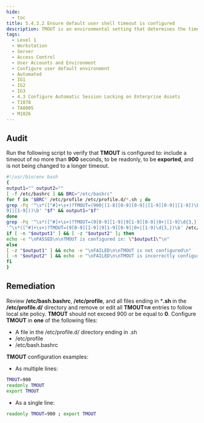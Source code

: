 ```yaml
---
hide:
  - toc
title: 5.4.3.2 Ensure default user shell timeout is configured
description: TMOUT is an environmental setting that determines the timeout of a shell in seconds.
tags:
  - Level 1
  - Workstation
  - Server
  - Access Control
  - User Accounts and Environment
  - Configure user default environment
  - Automated
  - IG1
  - IG2
  - IG3
  - 4.3 Configure Automatic Session Locking on Enterprise Assets
  - T1078
  - TA0005
  - M1026
---
```


## Audit
Run the following script to verify that **TMOUT** is configured to: include a timeout of no more than **900** seconds, to be readonly, to be **exported**, and is not being changed to a longer timeout.
```bash linenums="1"
#!/usr/bin/env bash
{
output1="" output2=""
[ -f /etc/bashrc ] && BRC="/etc/bashrc"
for f in "$BRC" /etc/profile /etc/profile.d/*.sh ; do
grep -Pq '^\s*([^#]+\s+)?TMOUT=(900|[1-8][0-9][0-9]|[1-9][0-9]|[1-9])\b' "$f" && grep -Pq '^\s*([^#]+;\s*)?readonly\s+TMOUT(\s+|\s*;|\s*$|=(900|[1-8][0-9][0-9]|[1-9][0-9]|[1-9]))\b' "$f" && grep -Pq '^\s*([^#]+;\s*)?export\s+TMOUT(\s+|\s*;|\s*$|=(900|[1-8][0-9][0-9]|[1-9][0-
9]|[1-9]))\b' "$f" && output1="$f"
done
grep -Pq '^\s*([^#]+\s+)?TMOUT=(9[0-9][1-9]|9[1-9][0-9]|0+|[1-9]\d{3,})\b' /etc/profile /etc/profile.d/*.sh "$BRC" && output2=$(grep -Ps
'^\s*([^#]+\s+)?TMOUT=(9[0-9][1-9]|9[1-9][0-9]|0+|[1-9]\d{3,})\b' /etc/profile /etc/profile.d/*.sh $BRC)
if [ -n "$output1" ] && [ -z "$output2" ]; then
echo -e "\nPASSED\n\nTMOUT is configured in: \"$output1\"\n"
else
[ -z "$output1" ] && echo -e "\nFAILED\n\nTMOUT is not configured\n"
[ -n "$output2" ] && echo -e "\nFAILED\n\nTMOUT is incorrectly configured in: \"$output2\"\n"
fi
}
```

## Remediation
Review **/etc/bash.bashrc**, **/etc/profile**, and all files ending in ***.sh** in the **/etc/profile.d/** directory and remove or edit all **TMOUT=_n_** entries to follow local site policy. **TMOUT** should not exceed 900 or be equal to **0**.
Configure **TMOUT** in **one** of the following files:
- A file in the /etc/profile.d/ directory ending in .sh
- /etc/profile
- /etc/bash.bashrc

**TMOUT** configuration examples:

* As multiple lines:
```bash
TMOUT=900
readonly TMOUT
export TMOUT
```

* As a single line:
```bash
readonly TMOUT=900 ; export TMOUT
```
